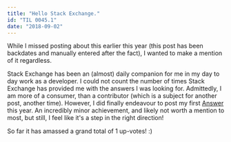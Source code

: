 ```yaml
---
title: "Hello Stack Exchange."
id: "TIL 0045.1"
date: "2018-09-02"
---
```


While I missed posting about this earlier this year (this post has been backdates and manually entered after the fact), I wanted to make a mention of it regardless. 

Stack Exchange has been an (almost) daily companion for me in my day to day work as a developer. I could not count the number of times Stack Exchange has provided me with the answers I was looking for. Admittedly, I am more of a consumer, than a contributor (which is a subject for another post, another time). However, I did finally endeavour to post my first [Answer](https://stackoverflow.com/questions/51373464/nodejs-error-listen-eaddrinuse-3000/52137477#52137477) this year. An incredibly minor achievement, and likely not worth a mention to most, but still, I feel like it's a step in the right direction! 

So far it has amassed a grand total of 1 up-votes! :)



